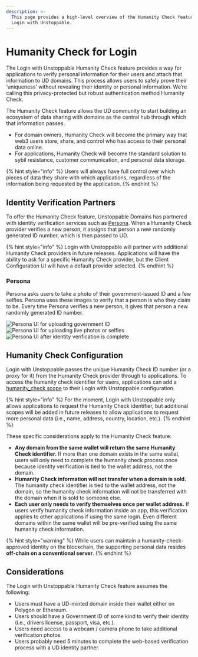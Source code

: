 ```yaml
---
description: >-
  This page provides a high-level overview of the Humanity Check feature for
  Login with Unstoppable.
---
```


# Humanity Check for Login

The Login with Unstoppable Humanity Check feature provides a way for applications to verify personal information for their users and attach that information to UD domains. This process allows users to safely prove their ‘uniqueness’ without revealing their identity or personal information. We’re calling this privacy-protected but robust authentication method Humanity Check.

The Humanity Check feature allows the UD community to start building an ecosystem of data sharing with domains as the central hub through which that information passes.

* For domain owners, Humanity Check will become the primary way that web3 users store, share, and control who has access to their personal data online.&#x20;
* For applications, Humanity Check will become the standard solution to sybil resistance, customer communication, and personal data storage.

{% hint style="info" %}
Users will always have full control over which pieces of data they share with which applications, regardless of the information being requested by the application.
{% endhint %}

## Identity Verification Partners

To offer the Humanity Check feature, Unstoppable Domains has partnered with identity verification services such as [Persona](https://withpersona.com). When a Humanity Check provider verifies a new person, it assigns that person a new randomly generated ID number, which is then passed to UD.

{% hint style="info" %}
Login with Unstoppable will partner with additional Humanity Check providers in future releases. Applications will have the ability to ask for a specific Humanity Check provider, but the Client Configuration UI will have a default provider selected.
{% endhint %}

### Persona

Persona asks users to take a photo of their government-issued ID and a few selfies. Persona uses these images to verify that a person is who they claim to be. Every time Persona verifies a new person, it gives that person a new randomly generated ID number.

![Persona UI for uploading government ID](../.gitbook/assets/persona\_upload\_photo\_id.png) ![Persona UI for uploading live photos or selfies](../.gitbook/assets/persona\_live\_photo\_capture.png) ![Persona UI after identity verification is complete](../.gitbook/assets/persona\_congratuations.png)

## Humanity Check Configuration

Login with Unstoppable passes the unique Humanity Check ID number (or a proxy for it) from the Humanity Check provider through to applications. To access the humanity check identifier for users, applications can add a [humanity\_check scope](scopes-for-login.md#humanity\_check-scope) to their Login with Unstoppable configuration.&#x20;

{% hint style="info" %}
For the moment, Login with Unstoppable only allows applications to request the Humanity Check identifier, but additional scopes will be added in future releases to allow applications to request more personal data (i.e., name, address, country, location, etc.).&#x20;
{% endhint %}

These specific considerations apply to the Humanity Check feature:

* **Any domain from the same wallet will return the same Humanity Check identifier.** If more than one domain exists in the same wallet, users will only need to complete the humanity check process once because identity verification is tied to the wallet address, not the domain.&#x20;
* **Humanity Check information will not transfer when a domain is sold.** The humanity check identifier is tied to the wallet address, not the domain, so the humanity check information will not be transferred with the domain when it is sold to someone else.
* **Each user only needs to verify themselves once per wallet address.** If users verify humanity check information inside an app, this verification applies to other applications if using the same login. Even different domains within the same wallet will be pre-verified using the same humanity check information.

{% hint style="warning" %}
While users can maintain a humanity-check-approved identity on the blockchain, the supporting personal data resides **off-chain on a conventional server**.
{% endhint %}

## Considerations

The Login with Unstoppable Humanity Check feature assumes the following:

* Users must have a UD-minted domain inside their wallet either on Polygon or Ethereum.&#x20;
* Users should have a Government ID of some kind to verify their identity (i.e., drivers license, passport, visa, etc.).
* Users need access to a webcam / camera phone to take additional verification photos.
* Users probably need 5 minutes to complete the web-based verification process with a UD identity partner.
